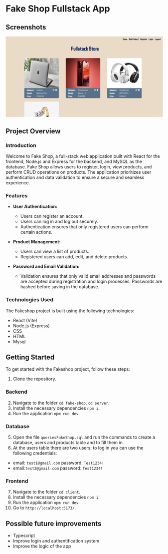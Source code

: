 # Fake Shop Fullstack App

## Screenshots

![Home page](client/src/assets/fakeshop.png)

## Project Overview

### Introduction
Welcome to Fake Shop, a full-stack web application built with React for the frontend, Node.js and Express for the backend, and MySQL as the database. Fake Shop allows users to register, login, view products, and perform CRUD operations on products. The application prioritizes user authentication and data validation to ensure a secure and seamless experience.

### Features

- **User Authentication:**
  - Users can register an account.
  - Users can log in and log out securely.
  - Authentication ensures that only registered users can perform certain actions.

- **Product Management:**
  - Users can view a list of products.
  - Registered users can add, edit, and delete products.

- **Password and Email Validation:**
  - Validation ensures that only valid email addresses and passwords are accepted during registration and login processes. Passwords are hashed before saving in the database.


### Technologies Used

The Fakeshop project is built using the following technologies:

- React (Vite)
- Node.js (Express)
- CSS
- HTML
- Mysql

## Getting Started

To get started with the Fakeshop project, follow these steps:

1. Clone the repository.

### Backend
2. Navigate to the folder `cd fake-shop`, `cd server`.
3. Install the necessary dependencies `npm i`.
4. Run the application `npm run dev`.

### Database
5. Open the file `queriesFakeShop.sql` and run the commands to create a database, users and products table and to fill them in.
6. At the users table there are two users; to log in you can use the following credentials:
- email: `test1@gmail.com` password: `Test1234!`
- email:`test2@gmail.com` password: `Test1234!`

### Frontend
7. Navigate to the folder `cd client`.
8. Install the necessary dependencies `npm i`.
9. Run the application `npm run dev`.
10. Go to `http://localhost:5173/`.

## Possible future improvements
- Typescript
- Improve login and authentification system
- Improve the logic of the app